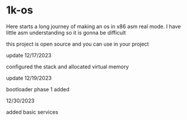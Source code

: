 # 1k-os

Here starts a long journey of making an os 
in x86 asm real mode.
I have little asm understanding 
so it is gonna be difficult


this project is open source and you can 
use in your project




update 12/17/2023

configured the stack and allocated virtual memory

update 12/19/2023

bootloader phase 1 added

12/30/2023

added basic services
